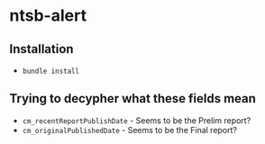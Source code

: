 # ntsb-alert

## Installation
* `bundle install`

## Trying to decypher what these fields mean
* `cm_recentReportPublishDate` - Seems to be the Prelim report?
* `cm_originalPublishedDate` - Seems to be the Final report?
